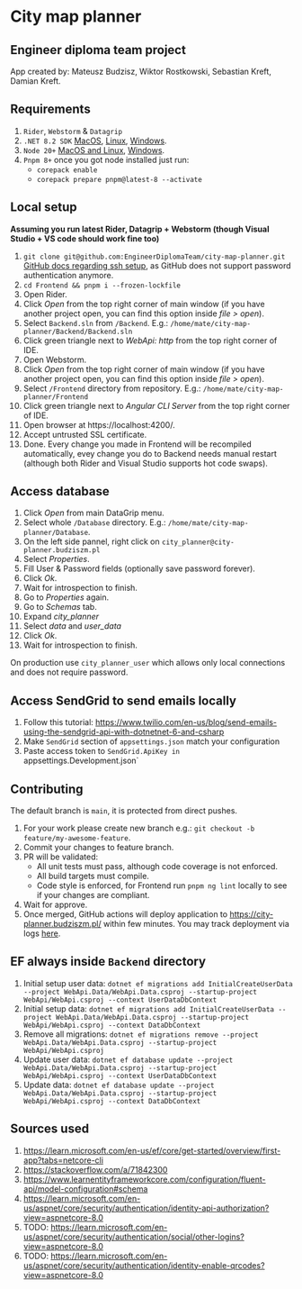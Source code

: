 # City map planner
## Engineer diploma team project
App created by: Mateusz Budzisz, Wiktor Rostkowski, Sebastian Kreft, Damian Kreft.

## Requirements
1. `Rider`, `Webstorm` & `Datagrip` 
2. `.NET 8.2 SDK` [MacOS](https://learn.microsoft.com/pl-pl/dotnet/core/install/macos), [Linux](https://learn.microsoft.com/pl-pl/dotnet/core/install/linux), [Windows](https://learn.microsoft.com/pl-pl/dotnet/core/install/windows?tabs=net70).
3. `Node 20+` [MacOS and Linux](https://github.com/nvm-sh/nvm), [Windows](https://github.com/coreybutler/nvm-windows).
4. `Pnpm 8+` once you got node installed just run:
   - `corepack enable`
   - `corepack prepare pnpm@latest-8 --activate`

## Local setup
**Assuming you run latest Rider, Datagrip + Webstorm (though Visual Studio + VS code should work fine too)**

1. `git clone git@github.com:EngineerDiplomaTeam/city-map-planner.git` \
   [GitHub docs regarding ssh setup](https://docs.github.com/en/authentication/connecting-to-github-with-ssh/generating-a-new-ssh-key-and-adding-it-to-the-ssh-agent), as GitHub does not support password authentication anymore.
2. `cd Frontend && pnpm i --frozen-lockfile`
3. Open Rider.
4. Click *Open* from the top right corner of main window (if you have another project open, you can find this option inside *file > open*).
5. Select `Backend.sln` from `/Backend`. E.g.: `/home/mate/city-map-planner/Backend/Backend.sln`
6. Click green triangle next to *WebApi: http* from the top right corner of IDE.
7. Open Webstorm.
8. Click *Open* from the top right corner of main window (if you have another project open, you can find this option inside *file > open*).
9. Select `/Frontend` directory from repository. E.g.: `/home/mate/city-map-planner/Frontend`
10. Click green triangle next to *Angular CLI Server* from the top right corner of IDE.
11. Open browser at https://localhost:4200/.
12. Accept untrusted SSL certificate.
13. Done. Every change you made in Frontend will be recompiled automatically, evey change you do to Backend needs manual restart (although both Rider and Visual Studio supports hot code swaps).

## Access database
1. Click *Open* from main DataGrip menu.
2. Select whole `/Database` directory. E.g.: `/home/mate/city-map-planner/Database`.
3. On the left side pannel, right click on `city_planner@city-planner.budziszm.pl`
4. Select *Properties*.
5. Fill User & Password fields (optionally save password forever).
6. Click *Ok*.
7. Wait for introspection to finish.
8. Go to *Properties* again.
9. Go to *Schemas* tab.
10. Expand *city_planner*
11. Select *data* and *user_data*
12. Click *Ok*.
13. Wait for introspection to finish.

On production use `city_planner_user` which allows only local connections and does not require password.

## Access SendGrid to send emails locally
1. Follow this tutorial: https://www.twilio.com/en-us/blog/send-emails-using-the-sendgrid-api-with-dotnetnet-6-and-csharp
2. Make `SendGrid` section of `appsettings.json` match your configuration
3. Paste access token to `SendGrid.ApiKey in `appsettings.Development.json`

## Contributing
The default branch is `main`, it is protected from direct pushes.
1. For your work please create new branch e.g.: `git checkout -b feature/my-awesome-feature`.
2. Commit your changes to feature branch.
3. PR will be validated:
   - All unit tests must pass, although code coverage is not enforced.
   - All build targets must compile.
   - Code style is enforced, for Frontend run `pnpm ng lint` locally to see if your changes are compliant.
4. Wait for approve.
5. Once merged, GitHub actions will deploy application to https://city-planner.budziszm.pl/ within few minutes.
   You may track deployment via logs [here](https://github.com/EngineerDiplomaTeam/city-map-planner/actions).

## EF always inside `Backend` directory
1. Initial setup user data: `dotnet ef migrations add InitialCreateUserData --project WebApi.Data/WebApi.Data.csproj --startup-project WebApi/WebApi.csproj --context UserDataDbContext`
1. Initial setup data: `dotnet ef migrations add InitialCreateUserData --project WebApi.Data/WebApi.Data.csproj --startup-project WebApi/WebApi.csproj --context DataDbContext`
2. Remove all migrations: `dotnet ef migrations remove --project WebApi.Data/WebApi.Data.csproj --startup-project WebApi/WebApi.csproj`
3. Update user data: `dotnet ef database update --project WebApi.Data/WebApi.Data.csproj --startup-project WebApi/WebApi.csproj --context UserDataDbContext`
3. Update data: `dotnet ef database update --project WebApi.Data/WebApi.Data.csproj --startup-project WebApi/WebApi.csproj --context DataDbContext`

## Sources used

1. https://learn.microsoft.com/en-us/ef/core/get-started/overview/first-app?tabs=netcore-cli
2. https://stackoverflow.com/a/71842300
3. https://www.learnentityframeworkcore.com/configuration/fluent-api/model-configuration#schema
4. https://learn.microsoft.com/en-us/aspnet/core/security/authentication/identity-api-authorization?view=aspnetcore-8.0
5. TODO: https://learn.microsoft.com/en-us/aspnet/core/security/authentication/social/other-logins?view=aspnetcore-8.0
6. TODO: https://learn.microsoft.com/en-us/aspnet/core/security/authentication/identity-enable-qrcodes?view=aspnetcore-8.0




